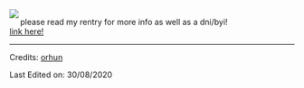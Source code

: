 <img align="left" src="https://orhun.dev/img/crow.png">

please read my rentry for more info as well as a dni/byi!  
<a href="(https://rentry.co/mvdkips)">link here!</a>

-----
Credits: [orhun](https://github.com/orhun)

Last Edited on: 30/08/2020
